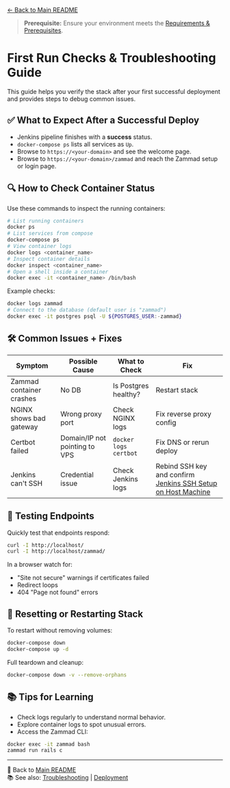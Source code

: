 [← Back to Main README](README/index.md)

> **Prerequisite:** Ensure your environment meets the [Requirements & Prerequisites](README/index.md#-requirements--prerequisites).

# First Run Checks & Troubleshooting Guide

This guide helps you verify the stack after your first successful deployment and provides steps to debug common issues.

## ✅ What to Expect After a Successful Deploy

- Jenkins pipeline finishes with a **success** status.
- `docker-compose ps` lists all services as `Up`.
- Browse to `https://<your-domain>` and see the welcome page.
- Browse to `https://<your-domain>/zammad` and reach the Zammad setup or login page.

## 🔍 How to Check Container Status

Use these commands to inspect the running containers:

```bash
# List running containers
docker ps
# List services from compose
docker-compose ps
# View container logs
docker logs <container_name>
# Inspect container details
docker inspect <container_name>
# Open a shell inside a container
docker exec -it <container_name> /bin/bash
```

Example checks:

```bash
docker logs zammad
# Connect to the database (default user is "zammad")
docker exec -it postgres psql -U ${POSTGRES_USER:-zammad}
```

## 🛠️ Common Issues + Fixes

| Symptom | Possible Cause | What to Check | Fix |
|---------|----------------|---------------|-----|
| Zammad container crashes | No DB | Is Postgres healthy? | Restart stack |
| NGINX shows bad gateway | Wrong proxy port | Check NGINX logs | Fix reverse proxy config |
| Certbot failed | Domain/IP not pointing to VPS | `docker logs certbot` | Fix DNS or rerun deploy |
| Jenkins can't SSH | Credential issue | Check Jenkins logs | Rebind SSH key and confirm [Jenkins SSH Setup on Host Machine](first-run.md#-jenkins-ssh-setup-on-host-machine) |

## 🧪 Testing Endpoints

Quickly test that endpoints respond:

```bash
curl -I http://localhost/
curl -I http://localhost/zammad/
```

In a browser watch for:

- "Site not secure" warnings if certificates failed
- Redirect loops
- 404 "Page not found" errors

## 🧼 Resetting or Restarting Stack

To restart without removing volumes:

```bash
docker-compose down
docker-compose up -d
```

Full teardown and cleanup:

```bash
docker-compose down -v --remove-orphans
```

## 📚 Tips for Learning

- Check logs regularly to understand normal behavior.
- Explore container logs to spot unusual errors.
- Access the Zammad CLI:

```bash
docker exec -it zammad bash
zammad run rails c
```

---
🔗 Back to [Main README](README/index.md)  
📚 See also: [Troubleshooting](troubleshooting.md) | [Deployment](deployment.md)

